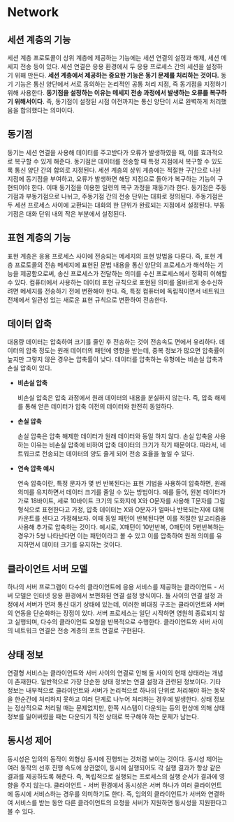 # Network

## **세션 계층의 기능**

세션 계층 프로토콜이 상위 계층에 제공하는 기능에는 세션 연결의 설정과 해제, 세션 메세지 전송 등이 있다. 세션 연결은 응용 환경에서 두 응용 프로세스 간의 세션을 설정하기 위해 만든다. **세션 계층에서 제공하는 중요한 기능은 동기 문제를 처리하는 것이다.** 동기 기능은 통신 양단에서 서로 동의하는 논리적인 공통 처리 지점, 즉 동기점을 지정하기 위해 사용한다. **동기점을 설정하는 이유는 메세지 전송 과정에서 발생하는 오류를 복구하기 위해서이다.** 즉, 동기점이 설정된 시점 이전까지는 통신 양단이 서로 완벽하게 처리했음을 합의했다는 의미이다. 

## **동기점**

동기는 세션 연결을 사용해 데이터를 주고받다가 오류가 발생하였을 때, 이를 효과적으로 복구할 수 있게 해준다. 동기점은 데이터를 전송할 때 특정 지점에서 복구할 수 있도록 통신 양단 간의 합의로 지정된다. 세션 계층의 상위 계층에는 적절한 구간으로 나뉜 지점에 동기점을 부여하고, 오류가 발생하면 해당 지점으로 돌아가 복구하는 기능이 구현되어야 한다. 이때 동기점을 이용한 일련의 복구 과정을 재동기라 한다. 동기점은 주동기점과 부동기점으로 나뉘고, 주동기점 간의 전송 단위는 대화로 정의된다. 주동기점은 두 세션 프로세스 사이에 교환되는 대화의 한 단위가 완료되는 지점에서 설정된다. 부동기점은 대화 단위 내의 작은 부분에서 설정된다.

## **표현 계층의 기능**

표현 계층은 응용 프로세스 사이에 전송되는 메세지의 표현 방법을 다룬다. 즉, 표현 계층 프로토콜의 전송 메세지에 표현된 문법 내용을 통신 양단의 프로세스가 해석하는 기능을 제공함으로써, 송신 프로세스가 전달하는 의미를 수신 프로세스에서 정확히 이해할 수 있다. 컴퓨터에서 사용하는 데이터 표현 규칙으로 표현된 의미를 올바르게 송수신하려면 메세지를 전송하기 전에 변환해야 한다. 즉, 특정 컴퓨터에 독립적이면서 네트워크 전체에서 일관성 있는 새로운 표현 규칙으로 변환하여 전송한다. 

## **데이터 압축**

대용량 데이터는 압축하여 크기를 줄인 후 전송하는 것이 전송속도 면에서 유리하다. 데이터의 압축 정도는 원래 데이터의 패턴에 영향을 받는데, 중복 정보가 많으면 압축률이 높지만 그렇지 않은 경우는 압축률이 낮다. 데이터를 압축하는 유형에는 비손실 압축과 손실 압축이 있다.

 - **비손실 압축**

    비손실 압축은 압축 과정에서 원래 데이터의 내용을 분실하지 않는다. 즉, 압축 해제를 통해 얻은 데이터가 압축 이전의 데이터와 완전히 동일하다.

 - **손실 압축**

    손실 압축은 압축 해제한 데이터가 원래 데이터와 동일 하지 않다. 손실 압축을 사용하는 이유는 비손실 압축에 비하여 압축 데이터의 크기가 작기 때문이다. 따라서, 네트워크로 전송되는 데이터의 양도 줄게 되어 전송 효율을 높일 수 있다. 

  - **연속 압축 예시**
  
      연속 압축이란, 특정 문자가 몇 번 반복된다는 표현 기법을 사용하여 압축하면, 원래 의미를 유지하면서 데이터 크기를 줄일 수 있는 방법이다. 예를 들어, 원본 데이터가 가로 18바이트, 세로 10바이트 크기의 도화지에 X와 O문자를 사용해 T문자를 그림 형식으로 표현한다고 가정, 압축 데이터는 X와 O문자가 얼마나 반복되는지에 대해 카운트를 센다고 가정해보자. 이때 동일 패턴이 반복된다면 이를 적절한 알고리즘을 사용해 추가로 압축하는 것이다. 예시로, X패턴이 10번반복, O패턴이 5번반복하는 경우가 5쌍 나타난다면 이는 패턴이라고 볼 수 있고 이를 압축하여 원래 의미를 유지하면서 데이터 크기를 유지하는 것이다.    

## **클라이언트 서버 모델**

하나의 서버 프로그램이 다수의 클라이언트에 응용 서비스를 제공하는 클라이언트 - 서버 모델은 인터넷 응용 환경에서 보편화된 연결 설정 방식이다. 둘 사이의 연결 설정 과정에서 서버가 먼저 통신 대기 상태에 있는데, 이러한 비대칭 구조는 클라이언트와 서버의 연동을 단순화하는 장점이 있다. 서버 프로세스는 일단 시작하면 영원히 종료되지 않고 실행되며, 다수의 클라이언트 요청을 반복적으로 수행한다. 클라이언트와 서버 사이의 네트워크 연결은 전송 계층의 포트 연결로 구현된다.

## **상태 정보**

연결형 서비스는 클라이언트와 서버 사이의 연결로 인해 둘 사이의 현재 상태라는 개념이 존재한다. 일반적으로 가장 단순한 상태 정보는 연결 설정과 관련된 정보이다. 기타 정보는 내부적으로 클라이언트와 서버가 논리적으로 하나의 단위로 처리해야 하는 동작을 한순간에 처리하지 못하고 여러 단계로 나누어 처리하는 경우에 발생한다. 상태 정보는 정상적으로 처리될 때는 문제없지만, 한쪽 시스템이 다운되는 등의 현상에 의해 상태 정보를 잃어버렸을 때는 다운되기 직전 상태로 복구해야 하는 문제가 남는다.

## **동시성 제어**

동시성은 임의의 동작이 외형상 동시에 진행되는 것처럼 보이는 것이다. 동시성 제어는 여러 동작의 선후 진행 속도에 상관없이, 동시에 실행되어도 각 실행 결과가 항상 같은 결과를 제공하도록 해준다. 즉, 독립적으로 실행되는 프로세스의 실행 순서가 결과에 영향을 주지 않는다. 클라이언트 - 서버 환경에서 동시성은 서버 하나가 여러 클라이언트에 동시에 서비스하는 경우를 의미하기도 한다. 즉, 임의의 클라이언트가 서버와 연결하여 서비스를 받는 동안 다른 클라이언트의 요청을 서버가 지원하면 동시성을 지원한다고 볼 수 있다. 